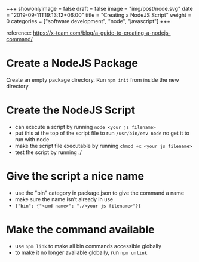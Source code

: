+++
showonlyimage = false
draft = false
image = "img/post/node.svg"
date = "2019-09-11T19:13:12+06:00"
title = "Creating a NodeJS Script"
weight = 0
categories = ["software development", "node", "javascript"]
+++

reference: https://x-team.com/blog/a-guide-to-creating-a-nodejs-command/

# Create a NodeJS Package
Create an empty package directory.
Run `npm init` from inside the new directory.

# Create the NodeJS Script
- can execute a script by running `node <your js filename>`
- put this at the top of the script file to run `/usr/bin/env node` no get it to run with node
- make the script file executable by running `chmod +x <your js filename>`
- test the script by running ./<your js filename>

# Give the script a nice name
- use the "bin" category in package.json to give the command a name
- make sure the name isn't already in use
- `{"bin": {"<cmd name>": "./<your js filename>"}}`

# Make the command available
- use `npm link` to make all bin commands accessible globally
- to make it no longer available globally, run `npm unlink`
